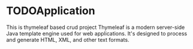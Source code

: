 # TODOApplication
This is thymeleaf based crud project
Thymeleaf is a modern server-side Java template engine used for web applications. It's designed to process and generate HTML, XML, and other text formats.
